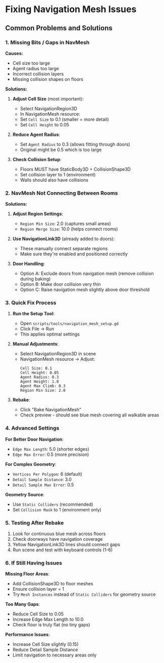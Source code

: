 # Fixing Navigation Mesh Issues

## Common Problems and Solutions

### 1. Missing Bits / Gaps in NavMesh

**Causes:**
- Cell size too large
- Agent radius too large
- Incorrect collision layers
- Missing collision shapes on floors

**Solutions:**

1. **Adjust Cell Size** (most important):
   - Select NavigationRegion3D
   - In NavigationMesh resource:
   - Set `Cell Size` to 0.1 (smaller = more detail)
   - Set `Cell Height` to 0.05

2. **Reduce Agent Radius**:
   - Set `Agent Radius` to 0.3 (allows fitting through doors)
   - Original might be 0.5 which is too large

3. **Check Collision Setup**:
   - Floors MUST have StaticBody3D + CollisionShape3D
   - Set collision layer to 1 (environment)
   - Walls should also have collisions

### 2. NavMesh Not Connecting Between Rooms

**Solutions:**

1. **Adjust Region Settings**:
   - `Region Min Size`: 2.0 (captures small areas)
   - `Region Merge Size`: 10.0 (helps connect rooms)

2. **Use NavigationLink3D** (already added to doors):
   - These manually connect separate regions
   - Make sure they're enabled and positioned correctly

3. **Door Handling**:
   - Option A: Exclude doors from navigation mesh (remove collision during baking)
   - Option B: Make door collision very thin
   - Option C: Raise navigation mesh slightly above door threshold

### 3. Quick Fix Process

1. **Run the Setup Tool**:
   - Open `scripts/tools/navigation_mesh_setup.gd`
   - Click File → Run
   - This applies optimal settings

2. **Manual Adjustments**:
   - Select NavigationRegion3D in scene
   - NavigationMesh resource → Adjust:
     ```
     Cell Size: 0.1
     Cell Height: 0.05
     Agent Radius: 0.3
     Agent Height: 1.8
     Agent Max Climb: 0.3
     Region Min Size: 2.0
     ```

3. **Rebake**:
   - Click "Bake NavigationMesh"
   - Check preview - should see blue mesh covering all walkable areas

### 4. Advanced Settings

**For Better Door Navigation**:
- `Edge Max Length`: 5.0 (shorter edges)
- `Edge Max Error`: 0.5 (more precision)

**For Complex Geometry**:
- `Vertices Per Polygon`: 6 (default)
- `Detail Sample Distance`: 3.0
- `Detail Sample Max Error`: 0.5

**Geometry Source**:
- Use `Static Colliders` (recommended)
- Set `Collision Mask` to 1 (environment only)

### 5. Testing After Rebake

1. Look for continuous blue mesh across floors
2. Check doorways have navigation coverage
3. Yellow NavigationLink3D lines should connect gaps
4. Run scene and test with keyboard controls (1-6)

### 6. If Still Having Issues

**Missing Floor Areas**:
- Add CollisionShape3D to floor meshes
- Ensure collision layer = 1
- Try `Mesh Instances` instead of `Static Colliders` for geometry source

**Too Many Gaps**:
- Reduce Cell Size to 0.05
- Increase Edge Max Length to 10.0
- Check floor is truly flat (no tiny gaps)

**Performance Issues**:
- Increase Cell Size slightly (0.15)
- Reduce Detail Sample Distance
- Limit navigation to necessary areas only